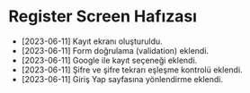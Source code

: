 # Register Screen Hafızası

- [2023-06-11] Kayıt ekranı oluşturuldu.
- [2023-06-11] Form doğrulama (validation) eklendi.
- [2023-06-11] Google ile kayıt seçeneği eklendi.
- [2023-06-11] Şifre ve şifre tekrarı eşleşme kontrolü eklendi.
- [2023-06-11] Giriş Yap sayfasına yönlendirme eklendi. 